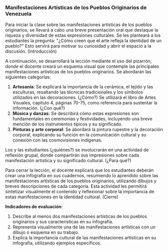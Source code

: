 ### Manifestaciones Artísticas de los Pueblos Originarios de Venezuela

Para iniciar la clase sobre las manifestaciones artísticas de los pueblos originarios, se llevará a cabo una breve presentación oral que destaque la riqueza y diversidad de estas expresiones culturales. Se les planteará a los estudiantes la pregunta: "¿Cómo creen que el arte refleja la identidad de un pueblo?" Esto servirá para motivar su curiosidad y abrir el espacio a la discusión. (Introducción)

A continuación, se desarrollará la lección mediante el uso del pizarrón, donde el docente creará un esquema visual que contemple las principales manifestaciones artísticas de los pueblos originarios. Se abordarán las siguientes categorías:

1. **Artesanía**: Se explicará la importancia de la cerámica, el tejido y las esculturas, resaltando las técnicas tradicionales y los símbolos utilizados en las decoraciones. (¿Cómo?) Se utilizará el libro de Artes Visuales, capítulo 4, páginas 70-75, como referencia para sustentar la información. (¿Con qué?)
2. **Música y danzas**: Se describirá cómo estas expresiones son fundamentales en ceremonias y festividades, incluyendo una breve mención de los instrumentos típicos y su significado.
3. **Pinturas y arte corporal**: Se abordará la pintura rupestre y la decoración corporal, explicando su función en la comunicación cultural y su conexión con las cosmovisiones indígenas.

Los y las estudiantes (¿quiénes?) se involucrarán en una actividad de reflexión grupal, donde compartirán sus impresiones sobre cada manifestación artística y su significado cultural. (¿Para qué?)

Para cerrar la lección, el docente explicará que los estudiantes deberán crear una infografía en sus cuadernos, resumiendo lo aprendido sobre las manifestaciones artísticas de los pueblos originarios, utilizando dibujos y breves descripciones de cada categoría. Esta actividad les permitirá sintetizar visualmente el contenido y reflexionar sobre la importancia de estas manifestaciones en la identidad cultural. (Cierre)

**Indicadores de evaluación**:

1. Describe al menos dos manifestaciones artísticas de los pueblos originarios y sus características en su infografía.
2. Representa visualmente una de las manifestaciones artísticas con un dibujo o esquema en su trabajo.
3. Explica la importancia cultural de las manifestaciones artísticas en su infografía, utilizando ejemplos específicos.